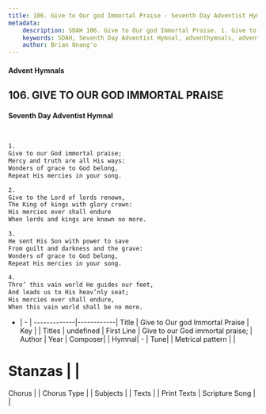 ```yaml
---
title: 106. Give to Our god Immortal Praise - Seventh Day Adventist Hymnal
metadata:
    description: SDAH 106. Give to Our god Immortal Praise. 1. Give to our God immortal praise; Mercy and truth are all His ways: Wonders of grace to God belong, Repeat His mercies in your song.
    keywords: SDAH, Seventh Day Adventist Hymnal, adventhymnals, advent hymnals, Give to Our god Immortal Praise, Give to our God immortal praise; 
    author: Brian Onang'o
---
```


#### Advent Hymnals
## 106. GIVE TO OUR GOD IMMORTAL PRAISE
#### Seventh Day Adventist Hymnal

```txt


1.
Give to our God immortal praise;
Mercy and truth are all His ways:
Wonders of grace to God belong,
Repeat His mercies in your song.

2.
Give to the Lord of lords renown,
The King of kings with glory crown:
His mercies ever shall endure
When lords and kings are known no more.

3.
He sent His Son with power to save
From guilt and darkness and the grave:
Wonders of grace to God belong,
Repeat His mercies in your song.

4.
Thro’ this vain world He guides our feet,
And leads us to His heav’nly seat;
His mercies ever shall endure,
When this vain world shall be no more.


```

- |   -  |
-------------|------------|
Title | Give to Our god Immortal Praise |
Key |  |
Titles | undefined |
First Line | Give to our God immortal praise; |
Author | 
Year | 
Composer|  |
Hymnal|  - |
Tune|  |
Metrical pattern | |
# Stanzas |  |
Chorus |  |
Chorus Type |  |
Subjects |  |
Texts |  |
Print Texts | 
Scripture Song |  |
  
